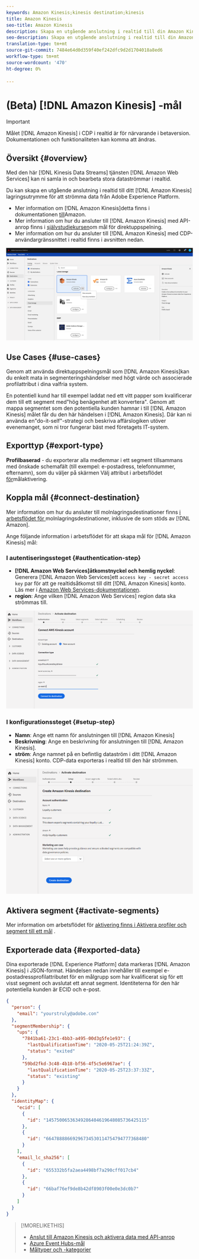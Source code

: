 ```yaml
---
keywords: Amazon Kinesis;kinesis destination;kinesis
title: Amazon Kinesis
seo-title: Amazon Kinesis
description: Skapa en utgående anslutning i realtid till din Amazon Kinesis-lagring för att strömma data från Adobe Experience Platform.
seo-description: Skapa en utgående anslutning i realtid till din Amazon Kinesis-lagring för att strömma data från Adobe Experience Platform.
translation-type: tm+mt
source-git-commit: 7484e64d0d359f40ef242dfc9d2d1704018a8ed6
workflow-type: tm+mt
source-wordcount: '470'
ht-degree: 0%

---
```



# (Beta) [!DNL Amazon Kinesis] -mål


>[!IMPORTANT]
>
>Målet [!DNL Amazon Kinesis] i CDP i realtid är för närvarande i betaversion. Dokumentationen och funktionaliteten kan komma att ändras.

## Översikt {#overview}

Med den här [!DNL Kinesis Data Streams] tjänsten [!DNL Amazon Web Services] kan ni samla in och bearbeta stora dataströmmar i realtid.

Du kan skapa en utgående anslutning i realtid till ditt [!DNL Amazon Kinesis] lagringsutrymme för att strömma data från Adobe Experience Platform.

* Mer information om [!DNL Amazon Kinesis]detta finns i dokumentationen [till](https://docs.aws.amazon.com/streams/latest/dev/introduction.html)Amazon.
* Mer information om hur du ansluter till [!DNL Amazon Kinesis] med API-anrop finns i [självstudiekursen](../../api/streaming-destinations.md)om mål för direktuppspelning.
* Mer information om hur du ansluter till [!DNL Amazon Kinesis] med CDP-användargränssnittet i realtid finns i avsnitten nedan.

![Amazon Kinesis i användargränssnittet](../../assets/catalog/cloud-storage/amazon-kinesis/catalog.png)


## Use Cases {#use-cases}

Genom att använda direktuppspelningsmål som [!DNL Amazon Kinesis]kan du enkelt mata in segmenteringshändelser med högt värde och associerade profilattribut i dina valfria system.

En potentiell kund har till exempel laddat ned ett vitt papper som kvalificerar dem till ett segment med&quot;hög benägenhet att konvertera&quot;. Genom att mappa segmentet som den potentiella kunden hamnar i till [!DNL Amazon Kinesis] målet får du den här händelsen i [!DNL Amazon Kinesis]. Där kan ni använda en&quot;do-it-self&quot;-strategi och beskriva affärslogiken utöver evenemanget, som ni tror fungerar bäst med företagets IT-system.

## Exporttyp {#export-type}

**Profilbaserad** - du exporterar alla medlemmar i ett segment tillsammans med önskade schemafält (till exempel: e-postadress, telefonnummer, efternamn), som du väljer på skärmen Välj attribut i arbetsflödet [för](../../ui/activate-destinations.md#select-attributes)målaktivering.

## Koppla mål {#connect-destination}

Mer information om hur du ansluter till molnlagringsdestinationer finns [i arbetsflödet för ](./workflow.md)molnlagringsdestinationer, inklusive de som stöds av [!DNL Amazon].

Ange följande information i arbetsflödet för att skapa mål för [!DNL Amazon Kinesis] mål:

### I autentiseringssteget {#authentication-step}

* **[!DNL Amazon Web Services]åtkomstnyckel och hemlig nyckel**: Generera [!DNL Amazon Web Services]ett `access key - secret access key` par för att ge realtidsåtkomst till ditt [!DNL Amazon Kinesis] konto. Läs mer i [Amazon Web Services-dokumentationen](https://docs.aws.amazon.com/IAM/latest/UserGuide/id_credentials_access-keys.html).
* **region**: Ange vilken [!DNL Amazon Web Services] region data ska strömmas till.

![Inmatningsfält i kontosteget](../../assets/catalog/cloud-storage/amazon-kinesis/account.png)

### I konfigurationssteget {#setup-step}

* **Namn**: Ange ett namn för anslutningen till [!DNL Amazon Kinesis]
* **Beskrivning**: Ange en beskrivning för anslutningen till [!DNL Amazon Kinesis].
* **ström**: Ange namnet på en befintlig dataström i ditt [!DNL Amazon Kinesis] konto. CDP-data exporteras i realtid till den här strömmen.

![Inmatningsfält i autentiseringssteget](../../assets/catalog/cloud-storage/amazon-kinesis/setup.png)

<!--

>[!IMPORTANT]
>
>Real-time CDP needs `write` permissions on the bucket object where the export files will be delivered.

-->

## Aktivera segment {#activate-segments}

Mer information om arbetsflödet för [aktivering finns i Aktivera profiler och segment till ett mål](../../ui/activate-destinations.md) .

## Exporterade data {#exported-data}

Dina exporterade [!DNL Experience Platform] data markeras [!DNL Amazon Kinesis] i JSON-format. Händelsen nedan innehåller till exempel e-postadressprofilattributet för en målgrupp som har kvalificerat sig för ett visst segment och avslutat ett annat segment. Identiteterna för den här potentiella kunden är ECID och e-post.

```json
{
  "person": {
    "email": "yourstruly@adobe.con"
  },
  "segmentMembership": {
    "ups": {
      "7841ba61-23c1-4bb3-a495-00d3g5fe1e93": {
        "lastQualificationTime": "2020-05-25T21:24:39Z",
        "status": "exited"
      },
      "59bd2fkd-3c48-4b18-bf56-4f5c5e6967ae": {
        "lastQualificationTime": "2020-05-25T23:37:33Z",
        "status": "existing"
      }
    }
  },
  "identityMap": {
    "ecid": [
      {
        "id": "14575006536349286404619648085736425115"
      },
      {
        "id": "66478888669296734530114754794777368480"
      }
    ],
    "email_lc_sha256": [
      {
        "id": "655332b5fa2aea4498bf7a290cff017cb4"
      },
      {
        "id": "66baf76ef9de8b42df8903f00e0e3dc0b7"
      }
    ]
  }
}
```



>[!MORELIKETHIS]
>
>* [Anslut till Amazon Kinesis och aktivera data med API-anrop](../../api/streaming-destinations.md)
>* [Azure Event Hubs-mål](./azure-event-hubs.md)
>* [Måltyper och -kategorier](../../destination-types.md)

